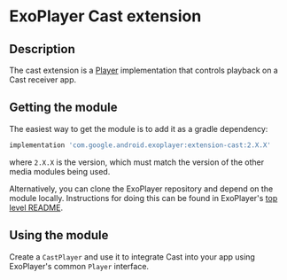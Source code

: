 # ExoPlayer Cast extension

## Description

The cast extension is a [Player][] implementation that controls playback on a
Cast receiver app.

[Player]: https://exoplayer.dev/doc/reference/index.html?com/google/android/exoplayer2/Player.html

## Getting the module

The easiest way to get the module is to add it as a gradle dependency:

```gradle
implementation 'com.google.android.exoplayer:extension-cast:2.X.X'
```

where `2.X.X` is the version, which must match the version of the other media
modules being used.

Alternatively, you can clone the ExoPlayer repository and depend on the module
locally. Instructions for doing this can be found in ExoPlayer's
[top level README][].

[top level README]: https://github.com/google/ExoPlayer/blob/release-v2/README.md

## Using the module

Create a `CastPlayer` and use it to integrate Cast into your app using
ExoPlayer's common `Player` interface.
